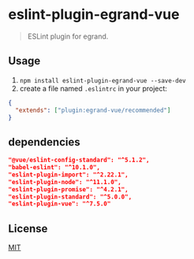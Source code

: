 # eslint-plugin-egrand-vue

> ESLint plugin for egrand.

## Usage

1. `npm install eslint-plugin-egrand-vue --save-dev`
2. create a file named `.eslintrc` in your project:

```json
{
  "extends": ["plugin:egrand-vue/recommended"]
}
```
## dependencies
```json
"@vue/eslint-config-standard": "^5.1.2",
"babel-eslint": "^10.1.0",
"eslint-plugin-import": "^2.22.1",
"eslint-plugin-node": "^11.1.0",
"eslint-plugin-promise": "^4.2.1",
"eslint-plugin-standard": "^5.0.0",
"eslint-plugin-vue": "^7.5.0"
```
## License

[MIT](http://opensource.org/licenses/MIT)
